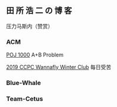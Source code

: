 ## 田 所 浩 二 の 博 客

压力马斯内（赞赏）

### ACM
[POJ 1000](./POJ_1000.md) A+B Problem

[2019 CCPC Wannafly Winter Club](./Wannafly2019Winter.md) 每日受苦

### Blue-Whale

### Team-Cetus
